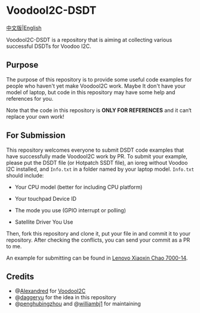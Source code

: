 # VoodooI2C-DSDT

[中文版](https://github.com/penghubingzhou/VoodooI2C-DSDT/blob/master/README-CN.md)|[English](https://github.com/penghubingzhou/VoodooI2C-DSDT/blob/master/README.md)



VoodooI2C-DSDT is a repository that is aiming at collecting various successful DSDTs for Voodoo I2C.



## Purpose

The purpose of this repository is to provide some useful code examples for people who haven't yet make VoodooI2C work. Maybe It don't have your model of laptop, but code in this repository may  have  some  help  and references  for you.

Note that the code in this repository is **ONLY FOR REFERENCES** and  it can‘t replace your own work!



## For Submission



This repository welcomes everyone to submit  DSDT code examples that have successfully made VoodooI2C work by PR. To submit your example, please put the DSDT file (or Hotpatch SSDT file), an ioreg without Voodoo I2C installed, and `Info.txt` in a folder named by your laptop model. `Info.txt` should include:

- Your CPU model (better for  including  CPU platform)

- Your touchpad Device ID

- The mode you use (GPIO interrupt or polling)

- Satellite Driver You Use

  

Then, fork this repository and clone it, put your file in and commit it to your repository. After checking the conflicts, you can  send your commit as a PR to me.

An example for submitting can be found  in [Lenovo Xiaoxin Chao 7000-14](https://github.com/penghubingzhou/VoodooI2C-DSDT/tree/master/Lenovo%20Xiaoxin%20Chao%207000-14).



## Credits



- @[Alexandred](https://github.com/alexandred) for [VoodooI2C](https://github.com/alexandred/VoodooI2C)
- @[daggeryu](https://github.com/daggeryu) for the idea in  this  repository
- @[penghubingzhou](https://github.com/penghubingzhou) and @[williambj1](https://github.com/williambj1) for  maintaining
